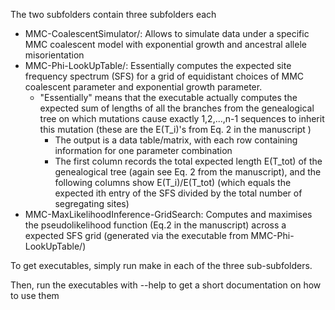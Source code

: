 The two subfolders contain three subfolders each

 * MMC-CoalescentSimulator/: Allows to simulate data under a specific MMC coalescent model with exponential growth and ancestral allele misorientation
 * MMC-Phi-LookUpTable/: Essentially computes the expected site frequency spectrum (SFS) for a grid of equidistant choices of MMC coalescent parameter and exponential growth parameter. 
	* "Essentially" means that the executable actually computes the expected sum of lengths of all the branches from the genealogical tree on which mutations cause exactly 1,2,...,n-1 sequences to inherit this mutation (these are the E(T_i)'s from Eq. 2 in the manuscript )
        * The output is a data table/matrix, with each row containing information for one parameter combination   
        * The first column records the total expected length E(T_tot) of the genealogical tree (again see Eq. 2 from the manuscript), and the following columns show E(T_i)/E(T_tot) (which equals the expected ith entry of the SFS divided by the total number of segregating sites) 
 * MMC-MaxLikelihoodInference-GridSearch: Computes and maximises the pseudolikelihood function (Eq.2 in the manuscript) across a expected SFS grid (generated via the executable from  MMC-Phi-LookUpTable/)

To get executables, simply run make in each of the three sub-subfolders.

Then, run the executables with --help to get a short documentation on how to use them 
